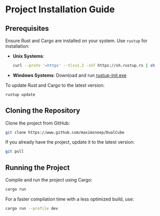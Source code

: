 # Project Installation Guide

## Prerequisites
Ensure Rust and Cargo are installed on your system. Use `rustup` for installation:
- **Unix Systems**: 
  ```bash
  curl --proto '=https' --tlsv1.2 -sSf https://sh.rustup.rs | sh
  ```
- **Windows Systems**: 
  Download and run [rustup-init.exe](https://static.rust-lang.org/rustup/dist/i686-pc-windows-msvc/rustup-init.exe)

To update Rust and Cargo to the latest version:
```bash
rustup update
```

## Cloning the Repository
Clone the project from GitHub:
```bash
git clone https://www.github.com/maximsnoep/DualCube
```
If you already have the project, update it to the latest version:
```bash
git pull
```

## Running the Project
Compile and run the project using Cargo:
```bash
cargo run
```
For a faster compilation time with a less optimized build, use:
```bash
cargo run --profile dev
```
